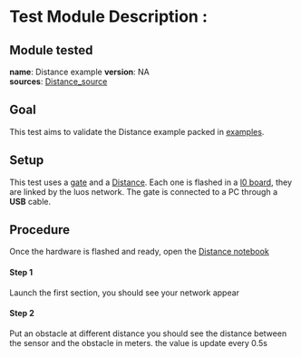 # Test Module Description : 

## Module tested
**name**: Distance example
**version**: NA  
**sources**: [Distance_source](https://github.com/Luos-io/Examples/tree/master/Projects/l0/Distance)

## Goal

This test aims to validate the Distance example packed in [examples](https://github.com/Luos-io/Examples).

## Setup

This test uses a [gate](https://github.com/Luos-io/Examples/tree/master/Projects/l0/Gate_SerialCom) and a [Distance](https://github.com/Luos-io/Examples/tree/master/Projects/l0/Distance). Each one is flashed in a [l0 board](https://github.com/Luos-io/Examples/tree/master/Hardware/l0), they are linked by the luos network. The gate is connected to a PC through a **USB** cable.

## Procedure

Once the hardware is flashed and ready, open the [Distance notebook](./Distance.ipynb)

#### Step 1 
Launch the first section, you should see your network appear
#### Step 2
Put an obstacle at different distance you should see the distance between the sensor and the obstacle in meters. the value is update every 0.5s
